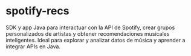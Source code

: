 # spotify-recs
SDK y app Java para interactuar con la API de Spotify, crear grupos personalizados de artistas y obtener recomendaciones musicales inteligentes. Ideal para explorar y analizar datos de música y aprender a integrar APIs en Java.
